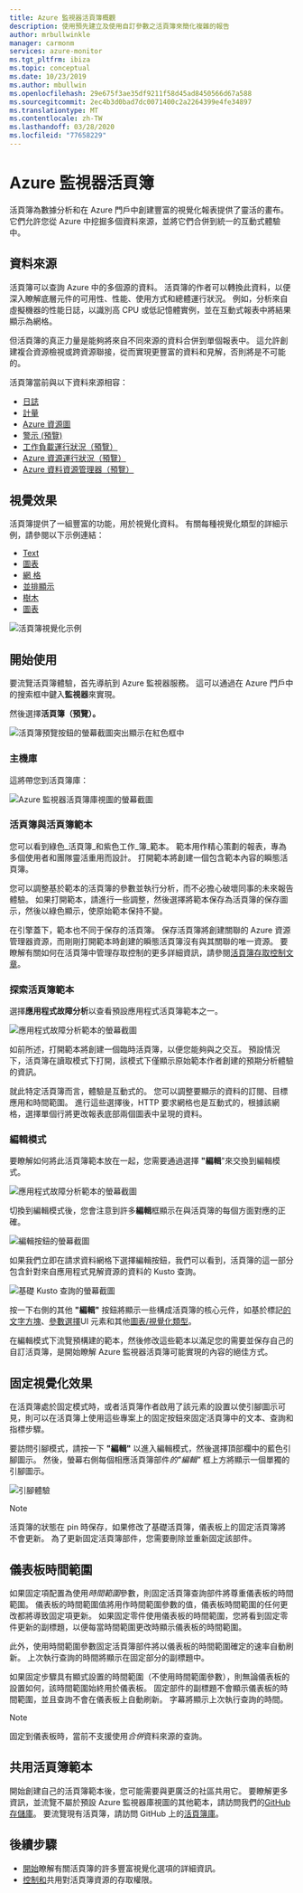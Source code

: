 ```yaml
---
title: Azure 監視器活頁簿概觀
description: 使用預先建立及使用自訂參數之活頁簿來簡化複雜的報告
author: mrbullwinkle
manager: carmonm
services: azure-monitor
ms.tgt_pltfrm: ibiza
ms.topic: conceptual
ms.date: 10/23/2019
ms.author: mbullwin
ms.openlocfilehash: 29e675f3ae35df9211f58d45ad8450566d67a588
ms.sourcegitcommit: 2ec4b3d0bad7dc0071400c2a2264399e4fe34897
ms.translationtype: MT
ms.contentlocale: zh-TW
ms.lasthandoff: 03/28/2020
ms.locfileid: "77658229"
---
```

# <a name="azure-monitor-workbooks"></a>Azure 監視器活頁簿

活頁簿為數據分析和在 Azure 門戶中創建豐富的視覺化報表提供了靈活的畫布。 它們允許您從 Azure 中挖掘多個資料來源，並將它們合併到統一的互動式體驗中。 

## <a name="data-sources"></a>資料來源

活頁簿可以查詢 Azure 中的多個源的資料。 活頁簿的作者可以轉換此資料，以便深入瞭解底層元件的可用性、性能、使用方式和總體運行狀況。 例如，分析來自虛擬機器的性能日誌，以識別高 CPU 或低記憶體實例，並在互動式報表中將結果顯示為網格。
  
但活頁簿的真正力量是能夠將來自不同來源的資料合併到單個報表中。 這允許創建複合資源檢視或跨資源聯接，從而實現更豐富的資料和見解，否則將是不可能的。

活頁簿當前與以下資料來源相容：

* [日誌](workbooks-data-sources.md#logs)
* [計量](workbooks-data-sources.md#metrics)
* [Azure 資源圖](workbooks-data-sources.md#azure-resource-graph)
* [警示 (預覽)](workbooks-data-sources.md#alerts-preview)
* [工作負載運行狀況（預覽）](workbooks-data-sources.md#workload-health-preview)
* [Azure 資源運行狀況（預覽）](workbooks-data-sources.md#azure-resource-health)
* [Azure 資料資源管理器（預覽）](workbooks-data-sources.md#azure-data-explorer-preview)

## <a name="visualizations"></a>視覺效果

活頁簿提供了一組豐富的功能，用於視覺化資料。 有關每種視覺化類型的詳細示例，請參閱以下示例連結：

* [Text](workbooks-visualizations.md#text)
* [圖表](workbooks-visualizations.md#charts)
* [網 格](workbooks-visualizations.md#grids)
* [並排顯示](workbooks-visualizations.md#tiles)
* [樹木](workbooks-visualizations.md#trees)
* [圖表](workbooks-visualizations.md#graphs)

![活頁簿視覺化示例](./media/workbooks-overview/visualizations.png)

## <a name="getting-started"></a>開始使用

要流覽活頁簿體驗，首先導航到 Azure 監視器服務。 這可以通過在 Azure 門戶中的搜索框中鍵入**監視器**來實現。

然後選擇**活頁簿（預覽）。**

![活頁簿預覽按鈕的螢幕截圖突出顯示在紅色框中](./media/workbooks-overview/workbooks-preview.png)

### <a name="gallery"></a>主機庫

這將帶您到活頁簿庫：

![Azure 監視器活頁簿庫視圖的螢幕截圖](./media/workbooks-overview/gallery.png)

### <a name="workbooks-versus-workbook-templates"></a>活頁簿與活頁簿範本

您可以看到綠色_活頁簿_和紫色工作_簿_範本。 範本用作精心策劃的報表，專為多個使用者和團隊靈活重用而設計。 打開範本將創建一個包含範本內容的瞬態活頁簿。 

您可以調整基於範本的活頁簿的參數並執行分析，而不必擔心破壞同事的未來報告體驗。 如果打開範本，請進行一些調整，然後選擇將範本保存為活頁簿的保存圖示，然後以綠色顯示，使原始範本保持不變。 

在引擎蓋下，範本也不同于保存的活頁簿。 保存活頁簿將創建關聯的 Azure 資源管理器資源，而剛剛打開範本時創建的瞬態活頁簿沒有與其關聯的唯一資源。 要瞭解有關如何在活頁簿中管理存取控制的更多詳細資訊，請參閱[活頁簿存取控制文章](workbooks-access-control.md)。

### <a name="exploring-a-workbook-template"></a>探索活頁簿範本

選擇**應用程式故障分析**以查看預設應用程式活頁簿範本之一。

![應用程式故障分析範本的螢幕截圖](./media/workbooks-overview/failure-analysis.png)

如前所述，打開範本將創建一個臨時活頁簿，以便您能夠與之交互。 預設情況下，活頁簿在讀取模式下打開，該模式下僅顯示原始範本作者創建的預期分析體驗的資訊。

就此特定活頁簿而言，體驗是互動式的。 您可以調整要顯示的資料的訂閱、目標應用和時間範圍。 進行這些選擇後，HTTP 要求網格也是互動式的，根據該網格，選擇單個行將更改報表底部兩個圖表中呈現的資料。

### <a name="editing-mode"></a>編輯模式

要瞭解如何將此活頁簿範本放在一起，您需要通過選擇 **"編輯**"來交換到編輯模式。 

![應用程式故障分析範本的螢幕截圖](./media/workbooks-overview/edit.png)

切換到編輯模式後，您會注意到許多**編輯**框顯示在與活頁簿的每個方面對應的正確。

![編輯按鈕的螢幕截圖](./media/workbooks-overview/edit-mode.png)

如果我們立即在請求資料網格下選擇編輯按鈕，我們可以看到，活頁簿的這一部分包含針對來自應用程式見解資源的資料的 Kusto 查詢。

![基礎 Kusto 查詢的螢幕截圖](./media/workbooks-overview/kusto.png)

按一下右側的其他 **"編輯"** 按鈕將顯示一些構成活頁簿的核心元件，如基於標記[的文字方塊](workbooks-visualizations.md#text)、[參數選擇](workbooks-parameters.md)UI 元素和其他[圖表/視覺化類型](workbooks-visualizations.md)。 

在編輯模式下流覽預構建的範本，然後修改這些範本以滿足您的需要並保存自己的自訂活頁簿，是開始瞭解 Azure 監視器活頁簿可能實現的內容的絕佳方式。

## <a name="pinning-visualizations"></a>固定視覺化效果

在活頁簿處於固定模式時，或者活頁簿作者啟用了該元素的設置以使引腳圖示可見，則可以在活頁簿上使用這些專案上的固定按鈕來固定活頁簿中的文本、查詢和指標步驟。 

要訪問引腳模式，請按一下 **"編輯"** 以進入編輯模式，然後選擇頂部欄中的藍色引腳圖示。 然後，螢幕右側每個相應活頁簿部件*的"編輯"* 框上方將顯示一個單獨的引腳圖示。

![引腳體驗](./media/workbooks-overview/pin-experience.png)

> [!NOTE]
> 活頁簿的狀態在 pin 時保存，如果修改了基礎活頁簿，儀表板上的固定活頁簿將不會更新。 為了更新固定活頁簿部件，您需要刪除並重新固定該部件。

## <a name="dashboard-time-ranges"></a>儀表板時間範圍

如果固定項配置為使用*時間範圍*參數，則固定活頁簿查詢部件將尊重儀表板的時間範圍。 儀表板的時間範圍值將用作時間範圍參數的值，儀表板時間範圍的任何更改都將導致固定項更新。 如果固定零件使用儀表板的時間範圍，您將看到固定零件更新的副標題，以便每當時間範圍更改時顯示儀表板的時間範圍。 

此外，使用時間範圍參數固定活頁簿部件將以儀表板的時間範圍確定的速率自動刷新。 上次執行查詢的時間將顯示在固定部分的副標題中。

如果固定步驟具有顯式設置的時間範圍（不使用時間範圍參數），則無論儀表板的設置如何，該時間範圍始終用於儀表板。 固定部件的副標題不會顯示儀表板的時間範圍，並且查詢不會在儀表板上自動刷新。 字幕將顯示上次執行查詢的時間。

> [!NOTE]
> 固定到儀表板時，當前不支援使用*合併*資料來源的查詢。

## <a name="sharing-workbook-templates"></a>共用活頁簿範本

開始創建自己的活頁簿範本後，您可能需要與更廣泛的社區共用它。 要瞭解更多資訊，並流覽不屬於預設 Azure 監視器庫視圖的其他範本，請訪問我們的[GitHub 存儲庫](https://github.com/Microsoft/Application-Insights-Workbooks/blob/master/README.md)。 要流覽現有活頁簿，請訪問 GitHub 上的[活頁簿庫](https://github.com/microsoft/Application-Insights-Workbooks/tree/master/Workbooks)。

## <a name="next-step"></a>後續步驟

* [開始](workbooks-visualizations.md)瞭解有關活頁簿的許多豐富視覺化選項的詳細資訊。
* [控制和](workbooks-access-control.md)共用對活頁簿資源的存取權限。

